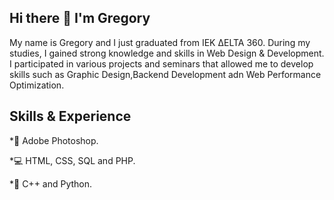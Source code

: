 ## Hi there 👋 I'm Gregory

My name is Gregory and I just graduated from IEK ΔELTA 360. During my studies, I gained strong knowledge and skills in Web Design & Development. I participated in various projects and seminars that allowed me to develop skills such as Graphic Design,Backend Development adn Web Performance Optimization.

## Skills  &  Experience
*📸 Adobe Photoshop.

*💻 HTML, CSS, SQL and PHP.

*📑 C++ and Python.
